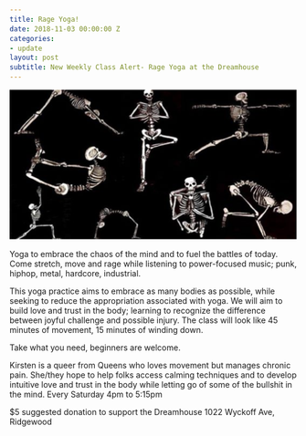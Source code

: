 ```yaml
---
title: Rage Yoga!
date: 2018-11-03 00:00:00 Z
categories:
- update
layout: post
subtitle: New Weekly Class Alert- Rage Yoga at the Dreamhouse
---
```


![Rage Yoga](/assets/rageyoga.png)

Yoga to embrace the chaos of the mind and to fuel the battles of today. Come stretch, move and rage while listening to power-focused music; punk, hiphop, metal, hardcore, industrial.

This yoga practice aims to embrace as many bodies as possible, while seeking to reduce the appropriation associated with yoga. We will aim to build love and trust in the body; learning to recognize the difference between joyful challenge and possible injury. The class will look like 45 minutes of movement, 15 minutes of winding down. 

Take what you need, beginners are welcome.

Kirsten is a queer from Queens who loves movement but manages chronic pain. She/they hope to help folks access calming techniques and to develop intuitive love and trust in the body while letting go of some of the bullshit in the mind. Every Saturday 4pm to 5:15pm

$5 suggested donation to support the Dreamhouse
1022 Wyckoff Ave, Ridgewood



